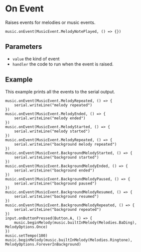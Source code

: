 # On Event

Raises events for melodies or music events.

```sig
music.onEvent(MusicEvent.MelodyNotePlayed, () => {})
```

## Parameters

* `value` the kind of event
* `handler` the code to run when the event is raised.

## Example

This example prints all the events to the serial output.

```blocks
music.onEvent(MusicEvent.MelodyRepeated, () => {
    serial.writeLine("melody repeated")
})
music.onEvent(MusicEvent.MelodyEnded, () => {
    serial.writeLine("melody ended")
})
music.onEvent(MusicEvent.MelodyStarted, () => {
    serial.writeLine("melody started")
})
music.onEvent(MusicEvent.MelodyRepeated, () => {
    serial.writeLine("background melody repeated")
})
music.onEvent(MusicEvent.BackgroundMelodyStarted, () => {
    serial.writeLine("background started")
})
music.onEvent(MusicEvent.BackgroundMelodyEnded, () => {
    serial.writeLine("background ended")
})
music.onEvent(MusicEvent.BackgroundMelodyPaused, () => {
    serial.writeLine("background paused")
})
music.onEvent(MusicEvent.BackgroundMelodyResumed, () => {
    serial.writeLine("background resumed")
})
music.onEvent(MusicEvent.BackgroundMelodyRepeated, () => {
    serial.writeLine("background repeated")
})
input.onButtonPressed(Button.A, () => {
    music.beginMelody(music.builtInMelody(Melodies.BaDing), MelodyOptions.Once)
})
music.setTempo(100)
music.beginMelody(music.builtInMelody(Melodies.Ringtone), MelodyOptions.ForeverInBackground)
```